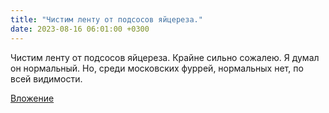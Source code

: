 ```yaml
---
title: "Чистим ленту от подсосов яйцереза."
date: 2023-08-16 06:01:00 +0300
---
```


Чистим ленту от подсосов яйцереза.
Крайне сильно сожалею. Я думал он нормальный. Но, среди московских фуррей, нормальных нет, по всей видимости.

[Вложение](/assets/vk_photos/4/nbVphN2NWDM.jpg)

